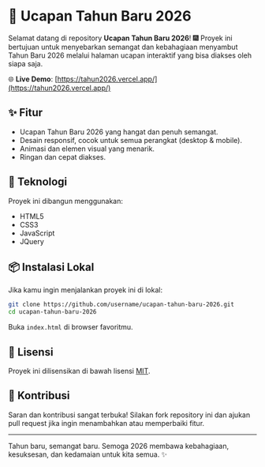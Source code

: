 # 🎉 Ucapan Tahun Baru 2026

Selamat datang di repository **Ucapan Tahun Baru 2026**! 🎆 Proyek ini bertujuan untuk menyebarkan semangat dan kebahagiaan menyambut Tahun Baru 2026 melalui halaman ucapan interaktif yang bisa diakses oleh siapa saja.

🌐 **Live Demo**: [https://tahun2026.vercel.app/](https://tahun2026.vercel.app/)

## ✨ Fitur

- Ucapan Tahun Baru 2026 yang hangat dan penuh semangat.
- Desain responsif, cocok untuk semua perangkat (desktop & mobile).
- Animasi dan elemen visual yang menarik.
- Ringan dan cepat diakses.

## 🚀 Teknologi

Proyek ini dibangun menggunakan:

- HTML5
- CSS3
- JavaScript
- JQuery

## 📦 Instalasi Lokal

Jika kamu ingin menjalankan proyek ini di lokal:

```bash
git clone https://github.com/username/ucapan-tahun-baru-2026.git
cd ucapan-tahun-baru-2026
```

Buka `index.html` di browser favoritmu.

## 📄 Lisensi

Proyek ini dilisensikan di bawah lisensi [MIT](LICENSE).

## 🙌 Kontribusi

Saran dan kontribusi sangat terbuka! Silakan fork repository ini dan ajukan pull request jika ingin menambahkan atau memperbaiki fitur.

---

Tahun baru, semangat baru. Semoga 2026 membawa kebahagiaan, kesuksesan, dan kedamaian untuk kita semua. ✨
